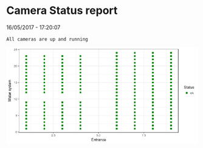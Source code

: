 Camera Status report
================
16/05/2017 - 17:20:07

    All cameras are up and running

![](camreport_files/figure-markdown_github/unnamed-chunk-2-1.png)
